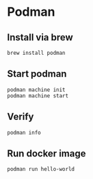 # Podman

## Install via brew
```shell
brew install podman
```

## Start podman
```shell
podman machine init
podman machine start
```

## Verify
```shell
podman info
```

## Run docker image
```shell
podman run hello-world
```
